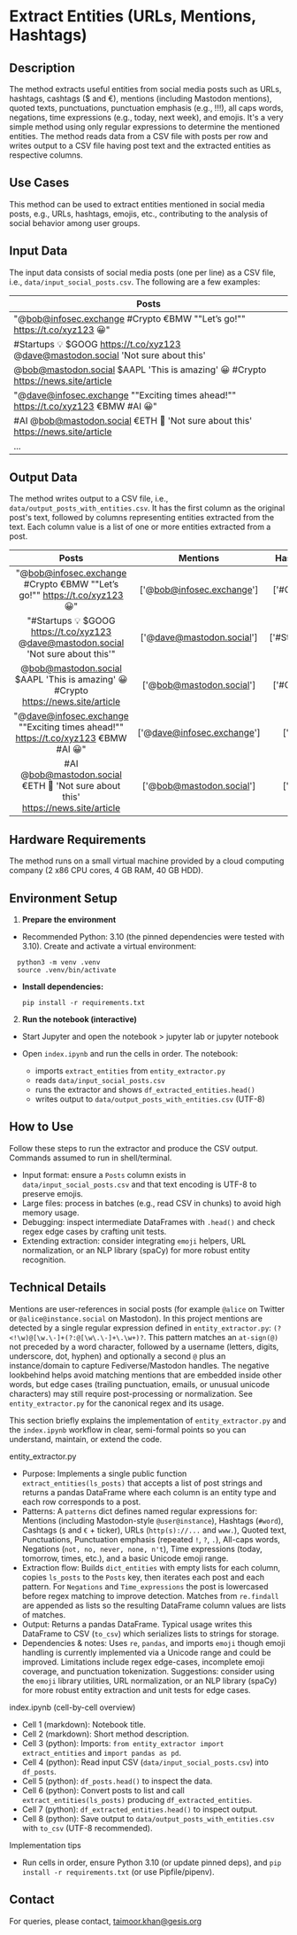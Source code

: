 # Extract Entities (URLs, Mentions, Hashtags)

## Description

The method extracts useful entities from social media posts such as URLs, hashtags, cashtags ($ and €), mentions (including Mastodon mentions), quoted texts, punctuations, punctuation emphasis (e.g., !!!), all caps words, negations, time expressions (e.g., today, next week), and emojis. It's a very simple method using only regular expressions to determine the mentioned entities. The method reads data from a CSV file with posts per row and writes output to a CSV file having post text and the extracted entities as respective columns.

## Use Cases

This method can be used to extract entities mentioned in social media posts, e.g., URLs, hashtags, emojis, etc., contributing to the analysis of social behavior among user groups.

## Input Data

The input data consists of social media posts (one per line) as a CSV file, i.e., `data/input_social_posts.csv`. The following are a few examples:

|Posts|
|---------|
|"@bob@infosec.exchange #Crypto €BMW ""Let’s go!"" https://t.co/xyz123 😀"|
|#Startups 💡 $GOOG https://t.co/xyz123 @dave@mastodon.social 'Not sure about this'|
|@bob@mastodon.social $AAPL 'This is amazing' 😀 #Crypto https://news.site/article|
|"@dave@infosec.exchange ""Exciting times ahead!"" https://t.co/xyz123 €BMW #AI 😀"|
|#AI @bob@mastodon.social €ETH 🚀 'Not sure about this' https://news.site/article|
|...|

## Output Data

The method writes output to a CSV file, i.e., `data/output_posts_with_entities.csv`. It has the first column as the original post's text, followed by columns representing entities extracted from the text. Each column value is a list of one or more entities extracted from a post.

| Posts | Mentions | Hashtags | Cashtags | URLs | Quoted_text | Punctuations | Punctuation_emphasis | All_caps | Negations | Time_expressions | Emojis |
|:-----:|:--------:|:--------:|:--------:|:----:|:-----------:|:------------:|:--------------------:|:--------:|:---------:|:----------------:|:------:|
|"@bob@infosec.exchange #Crypto €BMW ""Let’s go!"" https://t.co/xyz123 😀"|	['@bob@infosec.exchange']|	['#Crypto']	|['€BMW']	|['https://t.co/xyz123']	|"['""Let’s go!""']"|	[@, @, ., #, €, ", ’, !, ", :, /, /, ., /, 😀] | []	|['BMW']|	[]|	[]|	['😀']|
|"#Startups 💡 \$GOOG https://t.co/xyz123 @dave@mastodon.social 'Not sure about this'"|['@dave@mastodon.social']	|['#Startups']	|['\$GOOG']	|['https://t.co/xyz123']	|"[""'Not sure about this'""]"	| [#, 💡, \$, :, /, /, ., /, @, @, ., ', '] | []	|['GOOG']|	['not']	|[]	|['💡']|
|@bob@mastodon.social \$AAPL 'This is amazing' 😀 #Crypto https://news.site/article|	['@bob@mastodon.social']|	['#Crypto']|	['\$AAPL']|	['https://news.site/article']|	"[""'This is amazing'""]"| [@, @, ., $, ', ', 😀, #, :, /, /, ., /] |	[]|	['AAPL']|	[]|	[]|	['😀']|
|"@dave@infosec.exchange ""Exciting times ahead!"" https://t.co/xyz123 €BMW #AI 😀"	|['@dave@infosec.exchange']|	['#AI']|	['€BMW']|	['https://t.co/xyz123']|	"['""Exciting times ahead!""']"|	[@, @, ., ", !, ", :, /, /, ., /, €, #, 😀]	 | []|	['BMW', 'AI']|	[]|	['times']|	['😀']|
|#AI @bob@mastodon.social €ETH 🚀 'Not sure about this' https://news.site/article |	['@bob@mastodon.social']|	['#AI']|	['€ETH']|	['https://news.site/article']|	"[""'Not sure about this'""]"|	[#, @, @, ., €, 🚀, ', ', :, /, /, ., /]	| []|	['AI', 'ETH']|	['not']|	[]|	['🚀']|

## Hardware Requirements

The method runs on a small virtual machine provided by a cloud computing company (2 x86 CPU cores, 4 GB RAM, 40 GB HDD).
  
## Environment Setup

1. **Prepare the environment**
- Recommended Python: 3.10 (the pinned dependencies were tested with 3.10). Create and activate a virtual environment:
```    
  python3 -m venv .venv
  source .venv/bin/activate
```
- **Install dependencies:**

  ```pip install -r requirements.txt```

2. **Run the notebook (interactive)**
- Start Jupyter and open the notebook >  jupyter lab or jupyter notebook

- Open `index.ipynb` and run the cells in order. The notebook:
  - imports `extract_entities` from `entity_extractor.py`
  - reads `data/input_social_posts.csv`
  - runs the extractor and shows `df_extracted_entities.head()`
  - writes output to `data/output_posts_with_entities.csv` (UTF-8)


## How to Use

Follow these steps to run the extractor and produce the CSV output. Commands assumed to run in shell/terminal.

- Input format: ensure a `Posts` column exists in `data/input_social_posts.csv` and that text encoding is UTF-8 to preserve emojis.
- Large files: process in batches (e.g., read CSV in chunks) to avoid high memory usage.
- Debugging: inspect intermediate DataFrames with `.head()` and check regex edge cases by crafting unit tests.
- Extending extraction: consider integrating `emoji` helpers, URL normalization, or an NLP library (spaCy) for more robust entity recognition.

## Technical Details

Mentions are user-references in social posts (for example `@alice` on Twitter or `@alice@instance.social` on Mastodon). In this project mentions are detected by a single regular expression defined in `entity_extractor.py`: `(?<!\w)@[\w.\-]+(?:@[\w\.\-]+\.\w+)?`. This pattern matches an `at-sign(@)` not preceded by a word character, followed by a username (letters, digits, underscore, dot, hyphen) and optionally a second `@` plus an instance/domain to capture Fediverse/Mastodon handles. The negative lookbehind helps avoid matching mentions that are embedded inside other words, but edge cases (trailing punctuation, emails, or unusual unicode characters) may still require post-processing or normalization. See `entity_extractor.py` for the canonical regex and its usage.

This section briefly explains the implementation of `entity_extractor.py` and the `index.ipynb` workflow in clear, semi-formal points so you can understand, maintain, or extend the code.

entity_extractor.py
- Purpose: Implements a single public function `extract_entities(ls_posts)` that accepts a list of post strings and returns a pandas DataFrame where each column is an entity type and each row corresponds to a post.
- Patterns: A `patterns` dict defines named regular expressions for: Mentions (including Mastodon-style `@user@instance`), Hashtags (`#word`), Cashtags (`$` and `€` + ticker), URLs (`http(s)://...` and `www.`), Quoted text, Punctuations, Punctuation emphasis (repeated `!`, `?`, `.`), All-caps words, Negations (`not, no, never, none, n't`), Time expressions (today, tomorrow, times, etc.), and a basic Unicode emoji range.
- Extraction flow: Builds `dict_entities` with empty lists for each column, copies `ls_posts` to the `Posts` key, then iterates each post and each pattern. For `Negations` and `Time_expressions` the post is lowercased before regex matching to improve detection. Matches from `re.findall` are appended as lists so the resulting DataFrame column values are lists of matches.
- Output: Returns a pandas DataFrame. Typical usage writes this DataFrame to CSV (`to_csv`) which serializes lists to strings for storage.
- Dependencies & notes: Uses `re`, `pandas`, and imports `emoji` though emoji handling is currently implemented via a Unicode range and could be improved. Limitations include regex edge-cases, incomplete emoji coverage, and punctuation tokenization. Suggestions: consider using the `emoji` library utilities, URL normalization, or an NLP library (spaCy) for more robust entity extraction and unit tests for edge cases.

index.ipynb (cell-by-cell overview)
- Cell 1 (markdown): Notebook title.
- Cell 2 (markdown): Short method description.
- Cell 3 (python): Imports: `from entity_extractor import extract_entities` and `import pandas as pd`.
- Cell 4 (python): Read input CSV (`data/input_social_posts.csv`) into `df_posts`.
- Cell 5 (python): `df_posts.head()` to inspect the data.
- Cell 6 (python): Convert posts to list and call `extract_entities(ls_posts)` producing `df_extracted_entities`.
- Cell 7 (python): `df_extracted_entities.head()` to inspect output.
- Cell 8 (python): Save output to `data/output_posts_with_entities.csv` with `to_csv` (UTF-8 recommended).

Implementation tips
- Run cells in order, ensure Python 3.10 (or update pinned deps), and `pip install -r requirements.txt` (or use Pipfile/pipenv).

## Contact

For queries, please contact, <taimoor.khan@gesis.org>

